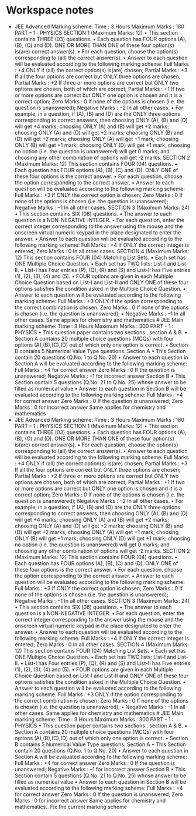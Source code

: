# Workspace notes

- JEE Advanced Marking scheme: Time : 3 Hours Maximum Marks : 180 PART – 1 : PHYSICS SECTION 1 (Maximum Marks: 12) • This section contains THREE (03) questions. • Each question has FOUR options (A), (B), (C) and (D). ONE OR MORE THAN ONE of these four option(s) is(are) correct answer(s). • For each question, choose the option(s) corresponding to (all) the correct answer(s). • Answer to each question will be evaluated according to the following marking scheme: Full Marks : +4 ONLY if (all) the correct option(s) is(are) chosen; Partial Marks : +3 If all the four options are correct but ONLY three options are chosen; Partial Marks : +2 If three or more options are correct but ONLY two options are chosen, both of which are correct; Partial Marks : +1 If two or more options are correct but ONLY one option is chosen and it is a correct option; Zero Marks : 0 If none of the options is chosen (i.e. the question is unanswered); Negative Marks : −2 In all other cases. • For example, in a question, if (A), (B) and (D) are the ONLY three options corresponding to correct answers, then choosing ONLY (A), (B) and (D) will get +4 marks; choosing ONLY (A) and (B) will get +2 marks; choosing ONLY (A) and (D) will get +2 marks; choosing ONLY (B) and (D) will get +2 marks; choosing ONLY (A) will get +1 mark; choosing ONLY (B) will get +1 mark; choosing ONLY (D) will get +1 mark; choosing no option (i.e. the question is unanswered) will get 0 marks; and choosing any other combination of options will get -2 marks. SECTION 2 (Maximum Marks: 12) This section contains FOUR (04) questions. • Each question has FOUR options (A), (B), (C) and (D). ONLY ONE of these four options is the correct answer. • For each question, choose the option corresponding to the correct answer. • Answer to each question will be evaluated according to the following marking scheme: Full Marks : +3 If ONLY the correct option is chosen; Zero Marks : 0 If none of the options is chosen (i.e. the question is unanswered); Negative Marks : −1 In all other cases. SECTION 3 (Maximum Marks: 24) • This section contains SIX (06) questions. • The answer to each question is a NON-NEGATIVE INTEGER. • For each question, enter the correct integer corresponding to the answer using the mouse and the onscreen virtual numeric keypad in the place designated to enter the answer. • Answer to each question will be evaluated according to the following marking scheme: Full Marks : +4 If ONLY the correct integer is entered; Zero Marks : 0 In all other cases. SECTION 4 (Maximum Marks: 12) This section contains FOUR (04) Matching List Sets. • Each set has ONE Multiple Choice Question. • Each set has TWO lists: List-I and List-II. • List-I has Four entries (P), (Q), (R) and (S) and List-II has Five entries (1), (2), (3), (4) and (5). • FOUR options are given in each Multiple Choice Question based on List-I and List-II and ONLY ONE of these four options satisfies the condition asked in the Multiple Choice Question. • Answer to each question will be evaluated according to the following marking scheme: Full Marks : +3 ONLY if the option corresponding to the correct combination is chosen; Zero Marks : 0 If none of the options is chosen (i.e. the question is unanswered); • Negative Marks : –1 In all other cases. Same applies for chemistry and mathematics # JEE Main marking scheme: Time : 3 Hours Maximum Marks : 300 PART - 1 : PHYSICS • This question paper contains two sections , section A & B. • Section A contains 20 multiple choice questions (MCQs) with four options (A),(B),(C),(D) out of which only one option is correct. • Section B contains 5 Numerical Value Type questions. Section A • This Section contain 20 questions (Q.No. 1 to Q.No. 20) • Answer to each question in Section A will be evaluated according to the following marking scheme: Full Marks : +4 for correct answer Zero Marks : 0 If the question is unanswered; Negative Marks : –1 for incorrect answer Section B • This Section contain 5 questions (Q.No. 21 to Q.No. 25) whose answer to be filled as numerical value • Answer to each question in Section B will be evaluated according to the following marking scheme: Full Marks : +4 for correct answer Zero Marks : 0 If the question is unanswered; Zero Marks : 0 for incorrect answer Same applies for chemistry and mathematics
- JEE Advanced Marking scheme: Time : 3 Hours Maximum Marks : 180 PART – 1 : PHYSICS SECTION 1 (Maximum Marks: 12) • This section contains THREE (03) questions. • Each question has FOUR options (A), (B), (C) and (D). ONE OR MORE THAN ONE of these four option(s) is(are) correct answer(s). • For each question, choose the option(s) corresponding to (all) the correct answer(s). • Answer to each question will be evaluated according to the following marking scheme: Full Marks : +4 ONLY if (all) the correct option(s) is(are) chosen; Partial Marks : +3 If all the four options are correct but ONLY three options are chosen; Partial Marks : +2 If three or more options are correct but ONLY two options are chosen, both of which are correct; Partial Marks : +1 If two or more options are correct but ONLY one option is chosen and it is a correct option; Zero Marks : 0 If none of the options is chosen (i.e. the question is unanswered); Negative Marks : −2 In all other cases. • For example, in a question, if (A), (B) and (D) are the ONLY three options corresponding to correct answers, then choosing ONLY (A), (B) and (D) will get +4 marks; choosing ONLY (A) and (B) will get +2 marks; choosing ONLY (A) and (D) will get +2 marks; choosing ONLY (B) and (D) will get +2 marks; choosing ONLY (A) will get +1 mark; choosing ONLY (B) will get +1 mark; choosing ONLY (D) will get +1 mark; choosing no option (i.e. the question is unanswered) will get 0 marks; and choosing any other combination of options will get -2 marks. SECTION 2 (Maximum Marks: 12) This section contains FOUR (04) questions. • Each question has FOUR options (A), (B), (C) and (D). ONLY ONE of these four options is the correct answer. • For each question, choose the option corresponding to the correct answer. • Answer to each question will be evaluated according to the following marking scheme: Full Marks : +3 If ONLY the correct option is chosen; Zero Marks : 0 If none of the options is chosen (i.e. the question is unanswered); Negative Marks : −1 In all other cases. SECTION 3 (Maximum Marks: 24) • This section contains SIX (06) questions. • The answer to each question is a NON-NEGATIVE INTEGER. • For each question, enter the correct integer corresponding to the answer using the mouse and the onscreen virtual numeric keypad in the place designated to enter the answer. • Answer to each question will be evaluated according to the following marking scheme: Full Marks : +4 If ONLY the correct integer is entered; Zero Marks : 0 In all other cases. SECTION 4 (Maximum Marks: 12) This section contains FOUR (04) Matching List Sets. • Each set has ONE Multiple Choice Question. • Each set has TWO lists: List-I and List-II. • List-I has Four entries (P), (Q), (R) and (S) and List-II has Five entries (1), (2), (3), (4) and (5). • FOUR options are given in each Multiple Choice Question based on List-I and List-II and ONLY ONE of these four options satisfies the condition asked in the Multiple Choice Question. • Answer to each question will be evaluated according to the following marking scheme: Full Marks : +3 ONLY if the option corresponding to the correct combination is chosen; Zero Marks : 0 If none of the options is chosen (i.e. the question is unanswered); • Negative Marks : –1 In all other cases. Same applies for chemistry and mathematics # JEE Main marking scheme: Time : 3 Hours Maximum Marks : 300 PART - 1 : PHYSICS • This question paper contains two sections , section A & B. • Section A contains 20 multiple choice questions (MCQs) with four options (A),(B),(C),(D) out of which only one option is correct. • Section B contains 5 Numerical Value Type questions. Section A • This Section contain 20 questions (Q.No. 1 to Q.No. 20) • Answer to each question in Section A will be evaluated according to the following marking scheme: Full Marks : +4 for correct answer Zero Marks : 0 If the question is unanswered; Negative Marks : –1 for incorrect answer Section B • This Section contain 5 questions (Q.No. 21 to Q.No. 25) whose answer to be filled as numerical value • Answer to each question in Section B will be evaluated according to the following marking scheme: Full Marks : +4 for correct answer Zero Marks : 0 If the question is unanswered; Zero Marks : 0 for incorrect answer Same applies for chemistry and mathematics.. Fix the current marking scheme
